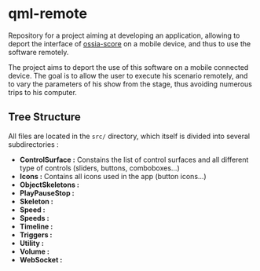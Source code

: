 # qml-remote

Repository for a project aiming at developing an application, allowing to deport the interface of [ossia-score](https://github.com/ossia/score) on a mobile device, and thus to use the software remotely.

The project aims to deport the use of this software on a mobile connected device. The goal is to allow the user to execute his scenario remotely, and to vary the parameters of his show from the stage, thus avoiding numerous trips to his computer.

## Tree Structure

All files are located in the `src/` directory, which itself is divided into several subdirectories :

- **ControlSurface :** Constains the list of control surfaces and all different type of controls (sliders, buttons, comboboxes...)
- **Icons :** Contains all icons used in the app (button icons...)
- **ObjectSkeletons :** 
- **PlayPauseStop :**
- **Skeleton :**
- **Speed :**
- **Speeds :**
- **Timeline :**
- **Triggers :**
- **Utility :**
- **Volume :**
- **WebSocket :**

